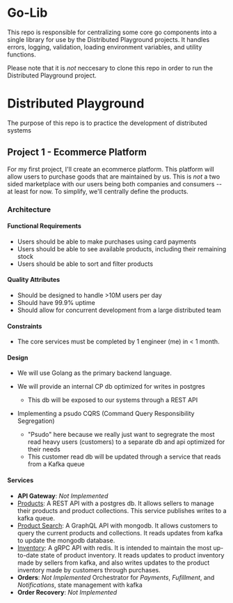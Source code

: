 # Go-Lib
This repo is responsible for centralizing some core go components into a single library for use by the Distributed Playground projects. It handles errors, logging, validation, loading environment variables, and utility functions.

Please note that it is *not* neccesary to clone this repo in order to run the Distributed Playground project.

# Distributed Playground
The purpose of this repo is to practice the development of distributed systems
## Project 1 - Ecommerce Platform
For my first project, I'll create an ecommerce platform. This platform will allow users to purchase goods that are maintained by us. This is *not* a two sided marketplace with our users being both companies and consumers -- at least for now. To simplify, we'll centrally define the products.

### Architecture

#### Functional Requirements
- Users should be able to make purchases using card payments
- Users should be able to see available products, including their remaining stock
- Users should be able to sort and filter products

#### Quality Attributes
- Should be designed to handle >10M users per day
- Should have 99.9% uptime
- Should allow for concurrent development from a large distributed team

#### Constraints
- The core services must be completed by 1 engineer (me) in < 1 month. 

#### Design
- We will use Golang as the primary backend language.

- We will provide an internal CP db optimized for writes in postgres
    - This db will be exposed to our systems through a REST API
- Implementing a psudo CQRS (Command Query Responsibility Segregation)
    - "Psudo" here because we really just want to segregrate the most read heavy users (customers) to a separate db and api optimized for their needs
    - This customer read db will be updated through a service that reads from a Kafka queue

#### Services
- **API Gateway**: *Not Implemented*
- [Products](https://github.com/DistributedPlayground/products): A REST API with a postgres db. It allows sellers to manage their products and product collections. This service publishes writes to a kafka queue.
- [Product Search](https://github.com/DistributedPlayground/product-search): A GraphQL API with mongodb. It allows customers to query the current products and collections. It reads updates from kafka to update the mongodb database.
- [Inventory](https://github.com/DistributedPlayground/inventory): A gRPC API with redis. It is intended to maintain the most up-to-date state of product inventory. It reads updates to product inventory made by sellers from kafka, and also writes updates to the product inventory made by customers through purchases.
- **Orders**: *Not Implemented* Orchestrator for *Payments*, *Fufillment*, and *Notifications*, state management with kafka
- **Order Recovery**: *Not Implemented*